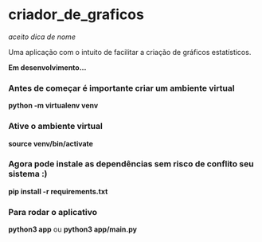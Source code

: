 # criador_de_graficos
*aceito dica de nome*

Uma aplicação com o intuito de facilitar a criação de gráficos estatísticos.

**Em desenvolvimento...**

### Antes de começar é importante criar um ambiente virtual
**python -m virtualenv venv**
### Ative o ambiente virtual
**source venv/bin/activate**
### Agora pode instale as dependências sem risco de conflito seu sistema :)
**pip install -r requirements.txt**
### Para rodar o aplicativo
**python3 app**
ou
**python3 app/__main__.py**
